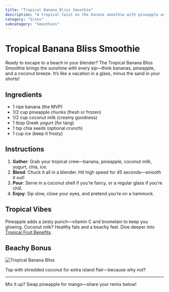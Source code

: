 ```yaml
---
title: "Tropical Banana Bliss Smoothie"
description: "A tropical twist on the banana smoothie with pineapple and coconut vibes."
category: "Sites"
subcategory: "Smoothies"
---
```


# Tropical Banana Bliss Smoothie

Ready to escape to a beach in your blender? The Tropical Banana Bliss Smoothie brings the sunshine with every sip—think bananas, pineapple, and a coconut breeze. It’s like a vacation in a glass, minus the sand in your shorts!

## Ingredients

- 1 ripe banana (the MVP)
- 1/2 cup pineapple chunks (fresh or frozen)
- 1/2 cup coconut milk (creamy goodness)
- 1 tbsp Greek yogurt (for tang)
- 1 tsp chia seeds (optional crunch)
- 1 cup ice (keep it frosty)

## Instructions

1. **Gather**: Grab your tropical crew—banana, pineapple, coconut milk, yogurt, chia, ice.
2. **Blend**: Chuck it all in a blender. Hit high speed for 45 seconds—smooth it out!
3. **Pour**: Serve in a coconut shell if you’re fancy, or a regular glass if you’re chill.
4. **Enjoy**: Sip slow, close your eyes, and pretend you’re on a hammock.

## Tropical Vibes

Pineapple adds a zesty punch—vitamin C and bromelain to keep you glowing. Coconut milk? Healthy fats and a beachy feel. Dive deeper into [Tropical Fruit Benefits](https://www.medicalnewstoday.com/articles/323226).

## Beachy Bonus

![Tropical Banana Bliss](https://images.unsplash.com/photo-1600585154340-be6161a56a0c?ixlib=rb-4.0.3&auto=format&fit=crop&w=800&q=80)

Top with shredded coconut for extra island flair—because why not?

---

Mix it up? Swap pineapple for mango—share your remix below!